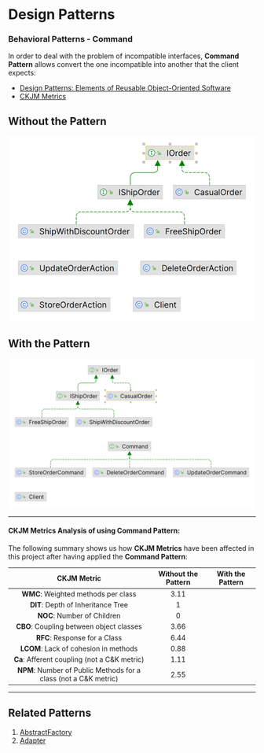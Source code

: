 # Design Patterns

### Behavioral Patterns - Command

In order to deal with the problem of incompatible interfaces, **Command Pattern** allows convert the one incompatible into another that the client expects:

* [Design Patterns: Elements of Reusable Object-Oriented Software](https://a.co/d/b77puMG)
* [CKJM Metrics](https://www.spinellis.gr/sw/ckjm/doc/indexw.html)

## Without the Pattern
![Design Patterns - Behavioral - Command - without.png](src%2Fmain%2Fresources%2Fstatic%2FDesign%20Patterns%20-%20Behavioral%20-%20Command%20-%20without.png)
## With the Pattern
![Design Patterns - Behavioral - Command - with.png](src%2Fmain%2Fresources%2Fstatic%2FDesign%20Patterns%20-%20Behavioral%20-%20Command%20-%20with.png)

---

#### CKJM Metrics Analysis of using **Command** Pattern:

The following summary shows us how **CKJM Metrics**  have been affected in this project after having applied the **Command Pattern**:

|                           CKJM Metric                            | Without the Pattern | With the Pattern |
|:----------------------------------------------------------------:|:-------------------:|:----------------:|
|               **WMC**: Weighted methods per class                |        3.11         |                  |
|                **DIT**: Depth of Inheritance Tree                |          1          |                  |
|                   **NOC**: Number of Children                    |          0          |                  |
|             **CBO**: Coupling between object classes             |        3.66         |                  |
|                  **RFC**: Response for a Class                   |        6.44         |                  |
|              **LCOM**: Lack of cohesion in methods               |        0.88         |                  |
|           **Ca**: Afferent coupling (not a C&K metric)           |        1.11         |                  |
| **NPM**: Number of Public Methods for a class (not a C&K metric) |        2.55         |                  |


---

## Related Patterns
1. [AbstractFactory](../abstractfactory-creational-pattern/HELP.md)
2. [Adapter](../adapter-structural-pattern/HELP.md)

